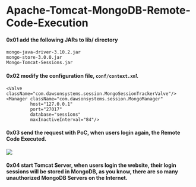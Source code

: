 # Apache-Tomcat-MongoDB-Remote-Code-Execution

#### 0x01 add the following JARs to lib/ directory

```
mongo-java-driver-3.10.2.jar
mongo-store-3.0.0.jar
Mongo-Tomcat-Sessions.jar
```

#### 0x02 modify the configuration file, `` conf/context.xml ``

```
<Valve className="com.dawsonsystems.session.MongoSessionTrackerValve"/>
<Manager className="com.dawsonsystems.session.MongoManager" 
         host="127.0.0.1" 
         port="27017" 
         database="sessions" 
         maxInactiveInterval="84"/>
```

#### 0x03 send the request with PoC, when users login again, the Remote Code Executed.

<img src="https://github.com/pyn3rd/Apache-Tomcat-MongoDB-Remote-Code-Execution/blob/master/tomcat-mongo.gif">

#### 0x04 start Tomcat Server, when users login the website, their login sessions will be stored in MongoDB, as you know, there are so many unauthorized MongoDB Servers on the Internet.

